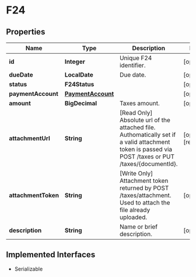 

# F24


## Properties

Name | Type | Description | Notes
------------ | ------------- | ------------- | -------------
**id** | **Integer** | Unique F24 identifier. |  [optional]
**dueDate** | **LocalDate** | Due date. |  [optional]
**status** | **F24Status** |  |  [optional]
**paymentAccount** | [**PaymentAccount**](PaymentAccount.md) |  |  [optional]
**amount** | **BigDecimal** | Taxes amount. |  [optional]
**attachmentUrl** | **String** | [Read Only] Absolute url of the attached file. Authomatically set if a valid attachment token is passed via POST /taxes or PUT /taxes/{documentId}. |  [optional] [readonly]
**attachmentToken** | **String** | [Write Only] Attachment token returned by POST /taxes/attachment. Used to attach the file already uploaded. |  [optional]
**description** | **String** | Name or brief description. |  [optional]


## Implemented Interfaces

* Serializable


